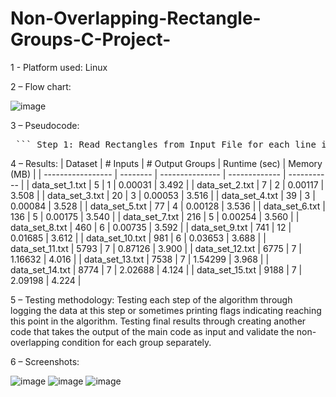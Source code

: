 # Non-Overlapping-Rectangle-Groups-C-Project-

1 - Platform used: Linux

2 – Flow chart:


![image](https://github.com/user-attachments/assets/320fcc33-ea62-451d-a304-2e120677c845)


3 – Pseudocode:

<pre> ``` Step 1: Read Rectangles from Input File for each line in the input file: read the line construct a Rectangle object from the line (x1, y1, x2, y2) add the rectangle to the list: rectangles[] Step 2: Group Rectangles into Non-Overlapping Sets for each rectangle in rectangles[]: added_to_group = false for each group in groups[]: if rectangle does not overlap with any rectangle in this group: add the rectangle to this group added_to_group = true break if rectangle was not added to any group: create a new group add the rectangle to this new group append the new group to groups[] Step 3: Write Each Group to a Separate Output File for each group in groups[]: create a new output file write all rectangles in this group to the file (using same input format) Input / Output Format: Each line in the file represents one rectangle: x1 y1 x2 y2 ``` </pre>




4 – Results:
| Dataset           | # Inputs | # Output Groups | Runtime (sec) | Memory (MB) |
| ----------------- | -------- | --------------- | ------------- | ----------- |
| data\_set\_1.txt  | 5        | 1               | 0.00031       | 3.492       |
| data\_set\_2.txt  | 7        | 2               | 0.00117       | 3.508       |
| data\_set\_3.txt  | 20       | 3               | 0.00053       | 3.516       |
| data\_set\_4.txt  | 39       | 3               | 0.00084       | 3.528       |
| data\_set\_5.txt  | 77       | 4               | 0.00128       | 3.536       |
| data\_set\_6.txt  | 136      | 5               | 0.00175       | 3.540       |
| data\_set\_7.txt  | 216      | 5               | 0.00254       | 3.560       |
| data\_set\_8.txt  | 460      | 6               | 0.00735       | 3.592       |
| data\_set\_9.txt  | 741      | 12              | 0.01685       | 3.612       |
| data\_set\_10.txt | 981      | 6               | 0.03653       | 3.688       |
| data\_set\_11.txt | 5793     | 7               | 0.87126       | 3.900       |
| data\_set\_12.txt | 6775     | 7               | 1.16632       | 4.016       |
| data\_set\_13.txt | 7538     | 7               | 1.54299       | 3.968       |
| data\_set\_14.txt | 8774     | 7               | 2.02688       | 4.124       |
| data\_set\_15.txt | 9188     | 7               | 2.09198       | 4.224       |


5 – Testing methodology:
  Testing each step of the algorithm through logging the data at this step or sometimes printing flags indicating reaching this point in the algorithm.
  Testing final results through creating another code that takes the output of the main code as input and validate the non-overlapping condition for each group separately.

6 – Screenshots: 


![image](https://github.com/user-attachments/assets/c45086f6-72d4-4634-9486-ecea0ab221d1)
![image](https://github.com/user-attachments/assets/a3a54666-959d-4f2b-a43f-b59c9f467e60)
![image](https://github.com/user-attachments/assets/7597de97-a46b-4088-abb6-a8bf559c5c08)
